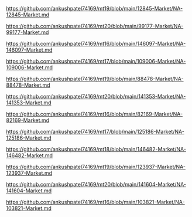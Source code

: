 <p><a href="https://github.com/ankushpatel74169/mt19/blob/main/12845-Market/NA-12845-Market.md">https://github.com/ankushpatel74169/mt19/blob/main/12845-Market/NA-12845-Market.md</a></p><p><a href="https://github.com/ankushpatel74169/mt20/blob/main/99177-Market/NA-99177-Market.md">https://github.com/ankushpatel74169/mt20/blob/main/99177-Market/NA-99177-Market.md</a></p><p><a href="https://github.com/ankushpatel74169/mt16/blob/main/146097-Market/NA-146097-Market.md">https://github.com/ankushpatel74169/mt16/blob/main/146097-Market/NA-146097-Market.md</a></p><p><a href="https://github.com/ankushpatel74169/mt17/blob/main/109006-Market/NA-109006-Market.md">https://github.com/ankushpatel74169/mt17/blob/main/109006-Market/NA-109006-Market.md</a></p><p><a href="https://github.com/ankushpatel74169/mt19/blob/main/88478-Market/NA-88478-Market.md">https://github.com/ankushpatel74169/mt19/blob/main/88478-Market/NA-88478-Market.md</a></p><p><a href="https://github.com/ankushpatel74169/mt20/blob/main/141353-Market/NA-141353-Market.md">https://github.com/ankushpatel74169/mt20/blob/main/141353-Market/NA-141353-Market.md</a></p><p><a href="https://github.com/ankushpatel74169/mt16/blob/main/82169-Market/NA-82169-Market.md">https://github.com/ankushpatel74169/mt16/blob/main/82169-Market/NA-82169-Market.md</a></p><p><a href="https://github.com/ankushpatel74169/mt17/blob/main/125186-Market/NA-125186-Market.md">https://github.com/ankushpatel74169/mt17/blob/main/125186-Market/NA-125186-Market.md</a></p><p><a href="https://github.com/ankushpatel74169/mt18/blob/main/146482-Market/NA-146482-Market.md">https://github.com/ankushpatel74169/mt18/blob/main/146482-Market/NA-146482-Market.md</a></p><p><a href="https://github.com/ankushpatel74169/mt19/blob/main/123937-Market/NA-123937-Market.md">https://github.com/ankushpatel74169/mt19/blob/main/123937-Market/NA-123937-Market.md</a></p><p><a href="https://github.com/ankushpatel74169/mt20/blob/main/141604-Market/NA-141604-Market.md">https://github.com/ankushpatel74169/mt20/blob/main/141604-Market/NA-141604-Market.md</a></p><p><a href="https://github.com/ankushpatel74169/mt16/blob/main/103821-Market/NA-103821-Market.md">https://github.com/ankushpatel74169/mt16/blob/main/103821-Market/NA-103821-Market.md</a></p>
